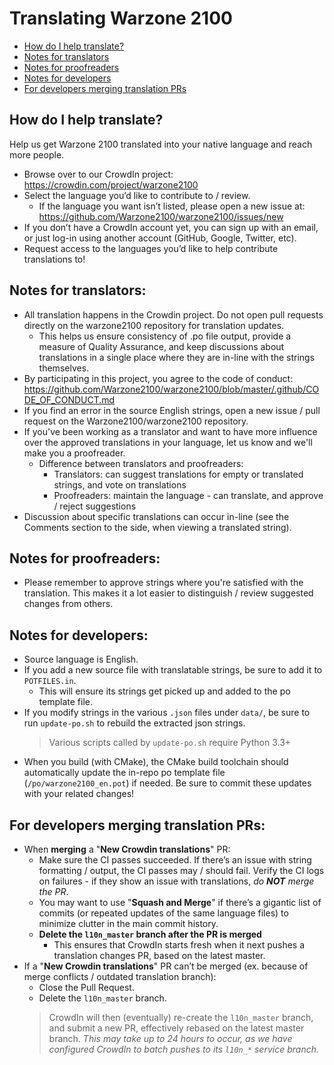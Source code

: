 # Translating Warzone 2100

- [How do I help translate?](#how-do-i-help-translate)
- [Notes for translators](#notes-for-translators)
- [Notes for proofreaders](#notes-for-proofreaders)
- [Notes for developers](#notes-for-developers)
- [For developers merging translation PRs](#for-developers-merging-translation-prs)

## How do I help translate?
Help us get Warzone 2100 translated into your native language and reach more people.
- Browse over to our CrowdIn project: https://crowdin.com/project/warzone2100
- Select the language you’d like to contribute to / review.
   - If the language you want isn’t listed, please open a new issue at: https://github.com/Warzone2100/warzone2100/issues/new
- If you don’t have a CrowdIn account yet, you can sign up with an email, or just log-in using another account (GitHub, Google, Twitter, etc).
- Request access to the languages you’d like to help contribute translations to!

## Notes for translators:
- All translation happens in the Crowdin project. Do not open pull requests directly on the warzone2100 repository for translation updates.
   - This helps us ensure consistency of .po file output, provide a measure of Quality Assurance, and keep discussions about translations in a single place where they are in-line with the strings themselves.
- By participating in this project, you agree to the code of conduct: https://github.com/Warzone2100/warzone2100/blob/master/.github/CODE_OF_CONDUCT.md
- If you find an error in the source English strings, open a new issue / pull request on the Warzone2100/warzone2100 repository.
- If you've been working as a translator and want to have more influence over the approved translations in your language, let us know and we'll make you a proofreader.
   - Difference between translators and proofreaders:
      - Translators: can suggest translations for empty or translated strings, and vote on translations
      - Proofreaders: maintain the language - can translate, and approve / reject suggestions
- Discussion about specific translations can occur in-line (see the Comments section to the side, when viewing a translated string).

## Notes for proofreaders:
- Please remember to approve strings where you're satisfied with the translation. This makes it a lot easier to distinguish / review suggested changes from others.

## Notes for developers:
- Source language is English.
- If you add a new source file with translatable strings, be sure to add it to `POTFILES.in`.
   - This will ensure its strings get picked up and added to the po template file.
- If you modify strings in the various `.json` files under `data/`, be sure to run `update-po.sh` to rebuild the extracted json strings.
   > Various scripts called by `update-po.sh` require Python 3.3+
- When you build (with CMake), the CMake build toolchain should automatically update the in-repo po template file (`/po/warzone2100_en.pot`) if needed. Be sure to commit these updates with your related changes!

## For developers merging translation PRs:
- When **merging** a "**New Crowdin translations**" PR:
   - Make sure the CI passes succeeded. If there’s an issue with string formatting / output, the CI passes may / should fail. Verify the CI logs on failures - if they show an issue with translations, _do **NOT** merge the PR_.
   - You may want to use "**Squash and Merge**" if there’s a gigantic list of commits (or repeated updates of the same language files) to minimize clutter in the main commit history.
   - **Delete the `l10n_master` branch after the PR is merged**
      - This ensures that CrowdIn starts fresh when it next pushes a translation changes PR, based on the latest master.
- If a "**New Crowdin translations**" PR can’t be merged (ex. because of merge conflicts / outdated translation branch):
   - Close the Pull Request.
   - Delete the `l10n_master` branch.
   > CrowdIn will then (eventually) re-create the `l10n_master` branch, and submit a new PR, effectively rebased on the latest master branch. _This may take up to 24 hours to occur, as we have configured CrowdIn to batch pushes to its `l10n_*` service branch._
   
